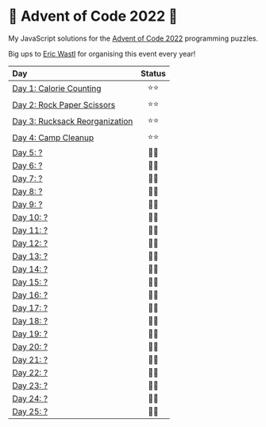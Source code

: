 # 🎄 Advent of Code 2022 🎄

My JavaScript solutions for the [Advent of Code 2022](https://adventofcode.com/2022) programming puzzles.

Big ups to [Eric Wastl](https://twitter.com/ericwastl) for organising this event every year!

| Day | Status |
| :--- | :---: |
| [Day 1: Calorie Counting](./day01) | ⭐⭐ |
| [Day 2: Rock Paper Scissors](./day02) | ⭐⭐ |
| [Day 3: Rucksack Reorganization](./day03) | ⭐⭐ |
| [Day 4: Camp Cleanup](./day04) | ⭐⭐ |
| [Day 5: ?](./day05) | 🧠🧠 |
| [Day 6: ?](./day06) | 🧠🧠 |
| [Day 7: ?](./day07) | 🧠🧠 |
| [Day 8: ?](./day08) | 🧠🧠 |
| [Day 9: ?](./day09) | 🧠🧠 |
| [Day 10: ?](./day10) | 🧠🧠 |
| [Day 11: ?](./day11) | 🧠🧠 |
| [Day 12: ?](./day12) | 🧠🧠 |
| [Day 13: ?](./day13) | 🧠🧠 |
| [Day 14: ?](./day14) | 🧠🧠 |
| [Day 15: ?](./day15) | 🧠🧠 |
| [Day 16: ?](./day16) | 🧠🧠 |
| [Day 17: ?](./day17) | 🧠🧠 |
| [Day 18: ?](./day18) | 🧠🧠 |
| [Day 19: ?](./day19) | 🧠🧠 |
| [Day 20: ?](./day20) | 🧠🧠 |
| [Day 21: ?](./day21) | 🧠🧠 |
| [Day 22: ?](./day22) | 🧠🧠 |
| [Day 23: ?](./day23) | 🧠🧠 |
| [Day 24: ?](./day24) | 🧠🧠 |
| [Day 25: ?](./day25) | 🧠🧠 |
